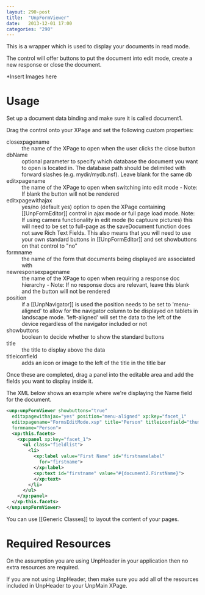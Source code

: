 ```yaml
---
layout: 290-post
title:  "UnpFormViewer"
date:   2013-12-01 17:00
categories: "290"
---
```


This is a wrapper which is used to display your documents in read mode.

The control will offer buttons to put the document into edit mode, create a new response or close the document.

*Insert Images here

# Usage

Set up a document data binding and make sure it is called document1.

Drag the control onto your XPage and set the following custom properties:

<dl class="dl-horizontal">
  <dt>closexpagename</dt><dd>the name of the XPage to open when the user clicks the close button</dd>
  <dt>dbName</dt><dd>optional parameter to specify which database the document you want to open is located in. The database path should be delimited with forward slashes (e.g. mydir/mydb.nsf). Leave blank for the same db </dd>
  <dt>editxpagename</dt><dd>the name of the XPage to open when switching into edit mode - Note: If blank the button will not be rendered</dd>
  <dt>editxpagewithajax</dt><dd>yes/no (default yes) option to open the XPage containing [[UnpFormEditor]] control in ajax mode or full page load mode. Note: If using camera functionality in edit mode (to captuure pictures) this will need to be set to full-page as the saveDocument function does not save Rich Text Fields. This also means that you will need to use your own standard buttons in [[UnpFormEditor]] and set showbuttons on that control to "no" </dd>
  <dt>formname</dt><dd>the name of the form that documents being displayed are associated with</dd>
  <dt>newresponsexpagename</dt><dd>the name of the XPage to open when requiring a response doc hierarchy - Note: If no response docs are relevant, leave this blank and the button will not be rendered</dd>
  <dt>position</dt><dd>if a [[UnpNavigator]] is used the position needs to be set to 'menu-aligned' to allow for the navigator column to be displayed on tablets in landscape mode. 'left-aligned' will set the data to the left of the device regardless of the navigator included or not</dd>
  <dt>showbuttons</dt><dd>boolean to decide whether to show the standard buttons</dd>
  <dt>title</dt><dd>the title to display above the data</dd>
  <dt>titleiconfield</dt><dd>adds an icon or image to the left of the title in the title bar</dd>
</dl>

Once these are completed, drag a panel into the editable area and add the fields you want to display inside it.

The XML below shows an example where we're displaying the Name field for the document.

```xml
<unp:unpFormViewer showbuttons="true"
  editxpagewithajax="yes" position="menu-aligned" xp:key="facet_1"
  editxpagename="FormsEditMode.xsp" title="Person" titleiconfield="thumbnail"
  formname="Person">
  <xp:this.facets>
    <xp:panel xp:key="facet_1">
      <ul class="fieldlist">
        <li>
          <xp:label value="First Name" id="firstnamelabel"
            for="firstname">
          </xp:label>
          <xp:text id="firstname" value="#{document2.FirstName}">
          </xp:text>
        </li>
      </ul>
    </xp:panel>
  </xp:this.facets>
</unp:unpFormViewer>
```

You can use [[Generic Classes]] to layout the content of your pages.

# Required Resources
On the assumption you are using UnpHeader in your application then no extra resources are required.

If you are not using UnpHeader, then make sure you add all of the resources included in UnpHeader to your UnpMain XPage.